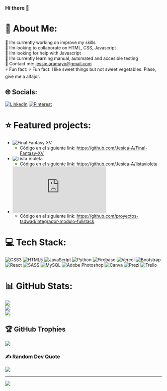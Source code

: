 ### Hi there 👋

<!--
**Jesica-A/Jesica-A** is a ✨ _special_ ✨ repository because its `README.md` (this file) appears on your GitHub profile.-->

# 💫 About Me:
🔭 I’m currently working on improve my skills<br>👯 I’m looking to collaborate on HTML, CSS, Javascript<br>🤝 I’m looking for help with Javascript<br>🌱 I’m currently learning manual, automated and accesible testing<br>💬 Contact me: jessie.aramayo@gmail.com<br>⚡ Fun fact: ⚡ Fun fact: I like sweet things but not sweet vegetables. Plase, give me a alfajor.


## 🌐 Socials:
[![LinkedIn](https://img.shields.io/badge/LinkedIn-%230077B5.svg?logo=linkedin&logoColor=white)](https://linkedin.com/in/jesica-aramayo) [![Pinterest](https://img.shields.io/badge/Pinterest-%23E60023.svg?logo=Pinterest&logoColor=white)](https://pinterest.com/jesicaaramayo) 


# ⭐ Featured projects: 
- ![Final Fantasy XV](https://jesica-a.github.io/Final-Fantasy-XV/)  
    * Código en el siguiente link: https://github.com/Jesica-A/Final-Fantasy-XV
- ![Lista Violeta](https://www.listavioleta.site/) 
    * Código en el siguiente link: https://github.com/Jesica-A/listavioleta
- ![Biblioteca Franklin](https://proyectos-tsdwad.github.io/integrador-modulo-fullstack/frontend/pages/index.html) 
    * Código en el siguiente link: https://github.com/proyectos-tsdwad/integrador-modulo-fullstack


# 💻 Tech Stack:
![CSS3](https://img.shields.io/badge/css3-%231572B6.svg?style=for-the-badge&logo=css3&logoColor=white) ![HTML5](https://img.shields.io/badge/html5-%23E34F26.svg?style=for-the-badge&logo=html5&logoColor=white) ![JavaScript](https://img.shields.io/badge/javascript-%23323330.svg?style=for-the-badge&logo=javascript&logoColor=%23F7DF1E) ![Python](https://img.shields.io/badge/python-3670A0?style=for-the-badge&logo=python&logoColor=ffdd54) ![Firebase](https://img.shields.io/badge/firebase-%23039BE5.svg?style=for-the-badge&logo=firebase) ![Vercel](https://img.shields.io/badge/vercel-%23000000.svg?style=for-the-badge&logo=vercel&logoColor=white) ![Bootstrap](https://img.shields.io/badge/bootstrap-%23563D7C.svg?style=for-the-badge&logo=bootstrap&logoColor=white) ![React](https://img.shields.io/badge/react-%2320232a.svg?style=for-the-badge&logo=react&logoColor=%2361DAFB) ![SASS](https://img.shields.io/badge/SASS-hotpink.svg?style=for-the-badge&logo=SASS&logoColor=white) ![MySQL](https://img.shields.io/badge/mysql-%2300f.svg?style=for-the-badge&logo=mysql&logoColor=white) ![Adobe Photoshop](https://img.shields.io/badge/adobephotoshop-%2331A8FF.svg?style=for-the-badge&logo=adobephotoshop&logoColor=white) ![Canva](https://img.shields.io/badge/Canva-%2300C4CC.svg?style=for-the-badge&logo=Canva&logoColor=white) ![Prezi](https://img.shields.io/badge/Prezi-%23000000.svg?style=for-the-badge&logo=Prezi&logoColor=white) ![Trello](https://img.shields.io/badge/Trello-%23026AA7.svg?style=for-the-badge&logo=Trello&logoColor=white)
# 📊 GitHub Stats:
![](https://github-readme-stats.vercel.app/api?username=Jesica-A&theme=dark&hide_border=false&include_all_commits=true&count_private=true)<br/>
![](https://github-readme-streak-stats.herokuapp.com/?user=Jesica-A&theme=dark&hide_border=false)<br/>
![](https://github-readme-stats.vercel.app/api/top-langs/?username=Jesica-A&theme=dark&hide_border=false&include_all_commits=true&count_private=true&layout=compact)

## 🏆 GitHub Trophies
![](https://github-profile-trophy.vercel.app/?username=Jesica-A&theme=radical&no-frame=false&no-bg=false&margin-w=4)

### ✍️ Random Dev Quote
![](https://quotes-github-readme.vercel.app/api?type=horizontal&theme=radical)

---
[![](https://visitcount.itsvg.in/api?id=Jesica-A&icon=0&color=10)](https://visitcount.itsvg.in)

<!-- Proudly created with GPRM ( https://gprm.itsvg.in ) -->
